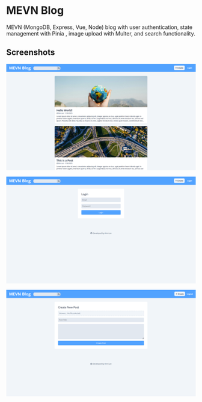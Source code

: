# MEVN Blog

MEVN (MongoDB, Express, Vue, Node) blog with user authentication, state management with Pinia , image upload with Multer, and search functionality.

## Screenshots
![Screenshot of home page](/assets/screenshot-1.png)

![Screenshot of login page](/assets/screenshot-2.png)

![Screenshot of create page](/assets/screenshot-3.png)
